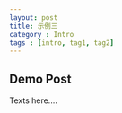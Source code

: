 ```yaml
---
layout: post
title: 示例三
category : Intro
tags : [intro, tag1, tag2]
---
```


## Demo Post

Texts here....

